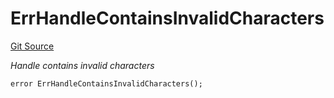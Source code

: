 # ErrHandleContainsInvalidCharacters
[Git Source](https://github.com/Crossbell-Box/Crossbell-Contracts/blob/eafad9b7237b4175827150168fbfde105ec8c367/contracts/libraries/Error.sol)

*Handle contains invalid characters*


```solidity
error ErrHandleContainsInvalidCharacters();
```

